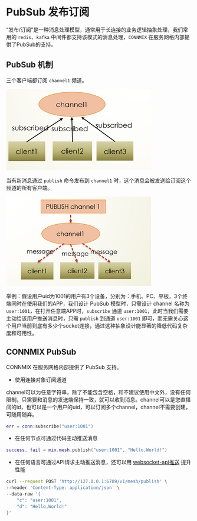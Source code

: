 # PubSub 发布订阅

“发布/订阅”是一种消息处理模型，通常用于长连接的业务逻辑抽象处理，我们常用的 `redis`、`kafka` 中间件都支持该模式的消息处理，`CONNMIX` 在服务网格内部提供了PubSub的支持。

## PubSub 机制

三个客户端都订阅 `channel1` 频道。

![](images/pubsub1.jpg)

当有新消息通过 `publish` 命令发布到 `channel1` 时，这个消息会被发送给订阅这个频道的所有客户端。

![](images/pubsub2.jpg)

举例：假设用户uid为1001的用户有3个设备，分别为：手机、PC、平板，3个终端同时在使用我们的APP，我们设计 PubSub 模型时，只需设计 channel 名称为 `user:1001`，在打开任意端APP时，`subscribe` 通道 `user:1001`，此时当我们需要主动给该用户推送消息时，只需 `publish` 到通道 `user:1001` 即可，而无需关心这个用户当前到底有多少个socket连接，通过这种抽象设计能显著的降低代码复杂度和可用性。

## CONNMIX PubSub

CONNMIX 在服务网格内部提供了 PubSub 支持。

- 使用连接对象订阅通道

channel可以为任意字符串，除了不能包含空格，和不建议使用中文外，没有任何限制，只需要和消息的发送端保持一致，就可以收到消息。channel可以是您直播间的id，也可以是一个用户的uid，可以订阅多个channel，channel不需要创建，可随用随弃。

```lua
err = conn:subscribe("user:1001")
```

- 在任何节点可通过代码主动推送消息

```lua
success, fail = mix.mesh.publish("user:1001", "Hello,World!")
```

- 在任何语言可通过API请求主动推送消息，还可以用 [websocket-api推送](zh-cn/websocket-api?id=%e7%bd%91%e6%a0%bc%e5%8f%91%e5%b8%83%ef%bc%9a%e5%8f%af%e4%bb%a5%e5%8f%91%e9%80%81%e7%bb%99%e6%95%b4%e4%b8%aa%e7%bd%91%e6%a0%bc%e5%86%85%e6%89%80%e6%9c%89%e8%ae%a2%e9%98%85%e4%ba%86%e8%bf%99%e4%ba%9b%e9%a2%91%e9%81%93%e7%9a%84%e5%ae%a2%e6%88%b7%e7%ab%af%e8%bf%9e%e6%8e%a5-1) 提升性能

```bash
curl --request POST 'http://127.0.0.1:6789/v1/mesh/publish' \
--header 'Content-Type: application/json' \
--data-raw '{
    "c": "user:1001",
    "d": "Hello,World!"
}'
```

